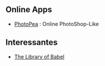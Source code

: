 ## Online Apps
  * [PhotoPea](https://www.photopea.com/) : Online PhotoShop-Like
  
## Interessantes   
  * [The Library of Babel](https://libraryofbabel.info)
